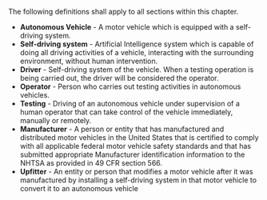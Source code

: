 The following definitions shall apply to all sections within this chapter.

- **Autonomous Vehicle** - A motor vehicle which is equipped with a self-driving system.
- **Self-driving system** - Artificial Intelligence system which is capable of doing all driving activities of a vehicle, interacting with the surrounding environment, without human intervention.
- **Driver** - Self-driving system of the vehicle. When a testing operation is being carried out, the driver will be considered the operator.
- **Operator** - Person who carries out testing activities in autonomous vehicles.
- **Testing** - Driving of an autonomous vehicle under supervision of a human operator that can take control of the vehicle immediately, manually or remotely.
- **Manufacturer** - A person or entity that has manufactured and distributed motor vehicles in the United States that is certified to comply with all applicable federal motor vehicle safety standards and that has submitted appropriate Manufacturer identification information to the NHTSA as provided in 49 CFR section 566. 
- **Upfitter** - An entity or person that modifies a motor vehicle after it was manufactured by installing a self-driving system in that motor vehicle to convert it to an autonomous vehicle